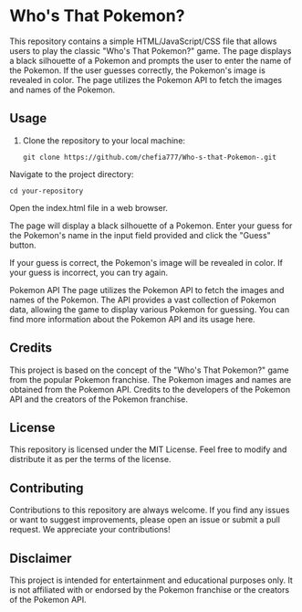 # Who's That Pokemon?

This repository contains a simple HTML/JavaScript/CSS file that allows users to play the classic "Who's That Pokemon?" game. The page displays a black silhouette of a Pokemon and prompts the user to enter the name of the Pokemon. If the user guesses correctly, the Pokemon's image is revealed in color. The page utilizes the Pokemon API to fetch the images and names of the Pokemon.

## Usage

1. Clone the repository to your local machine:

   ```shell
   git clone https://github.com/chefia777/Who-s-that-Pokemon-.git
   
Navigate to the project directory:

```cd your-repository```

Open the index.html file in a web browser.

The page will display a black silhouette of a Pokemon. Enter your guess for the Pokemon's name in the input field provided and click the "Guess" button.

If your guess is correct, the Pokemon's image will be revealed in color. If your guess is incorrect, you can try again.

Pokemon API
The page utilizes the Pokemon API to fetch the images and names of the Pokemon. The API provides a vast collection of Pokemon data, allowing the game to display various Pokemon for guessing. You can find more information about the Pokemon API and its usage here.

## Credits
This project is based on the concept of the "Who's That Pokemon?" game from the popular Pokemon franchise. The Pokemon images and names are obtained from the Pokemon API. Credits to the developers of the Pokemon API and the creators of the Pokemon franchise.

## License
This repository is licensed under the MIT License. Feel free to modify and distribute it as per the terms of the license.

## Contributing
Contributions to this repository are always welcome. If you find any issues or want to suggest improvements, please open an issue or submit a pull request. We appreciate your contributions!

## Disclaimer
This project is intended for entertainment and educational purposes only. It is not affiliated with or endorsed by the Pokemon franchise or the creators of the Pokemon API.
